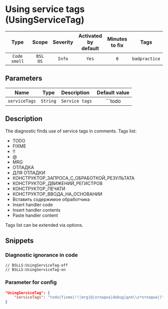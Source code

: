 # Using service tags (UsingServiceTag)

| Type | Scope | Severity | Activated<br/>by default | Minutes<br/>to fix | Tags |
| :-: | :-: | :-: | :-: | :-: | :-: |
| `Code smell` | `BSL`<br/>`OS` | `Info` | `Yes` | `0` | `badpractice` |

## Parameters 

| Name | Type | Description | Default value |
| :-: | :-: | :-- | :-: |
| `serviceTags` | `String` | ```Service tags``` | ```todo|fixme|!!|mrg|@|отладка|debug|для\s*отладки|(\{\{|\}\})КОНСТРУКТОР_|(\{\{|\}\})MRG|Вставить\s*содержимое\s*обработчика|Paste\s*handler\s*content|Insert\s*handler\s*code|Insert\s*handler\s*content|Insert\s*handler\s*contents``` |

<!-- Блоки выше заполняются автоматически, не трогать -->
## Description

The diagnostic finds use of service tags in comments. Tags list:

- TODO
- FIXME
- !!
- @
- MRG
- ОТЛАДКА
- ДЛЯ ОТЛАДКИ
- КОНСТРУКТОР_ЗАПРОСА_С_ОБРАБОТКОЙ_РЕЗУЛЬТАТА
- КОНСТРУКТОР_ДВИЖЕНИЙ_РЕГИСТРОВ
- КОНСТРУКТОР_ПЕЧАТИ
- КОНСТРУКТОР_ВВОДА_НА_ОСНОВАНИИ
- Вставить содержимое обработчика
- Insert handler code
- Insert handler contents
- Paste handler content

Tags list can be extended via options.

## Snippets

<!-- Блоки ниже заполняются автоматически, не трогать -->
### Diagnostic ignorance in code

```bsl
// BSLLS:UsingServiceTag-off
// BSLLS:UsingServiceTag-on
```

### Parameter for config

```json
"UsingServiceTag": {
    "serviceTags": "todo|fixme|!!|mrg|@|отладка|debug|для\\s*отладки|(\\{\\{|\\}\\})КОНСТРУКТОР_|(\\{\\{|\\}\\})MRG|Вставить\\s*содержимое\\s*обработчика|Paste\\s*handler\\s*content|Insert\\s*handler\\s*code|Insert\\s*handler\\s*content|Insert\\s*handler\\s*contents"
}
```
